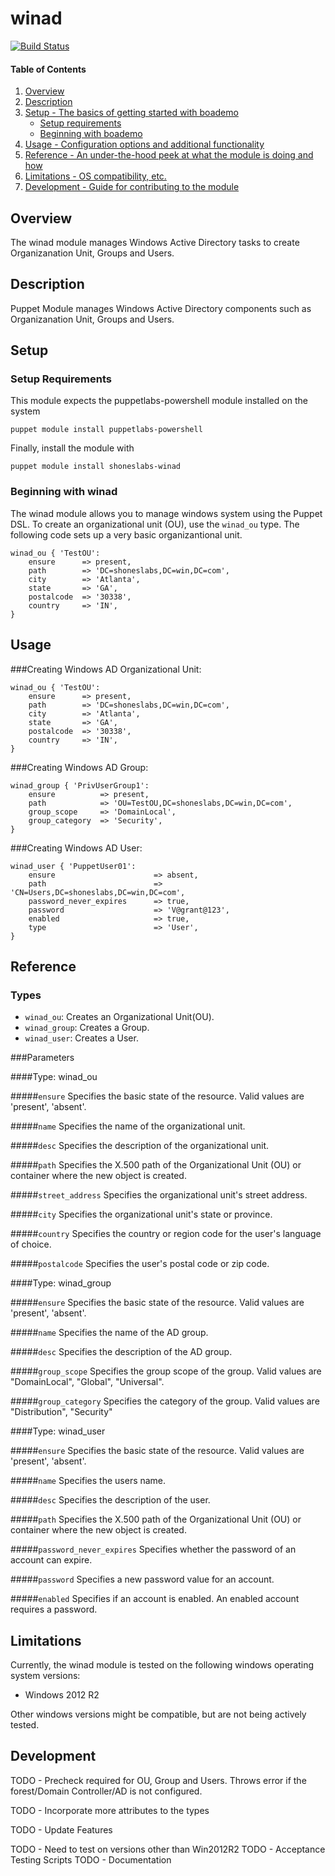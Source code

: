 # winad

[![Build Status](https://travis-ci.org/shoneslab/winad.svg?branch=master)](https://travis-ci.org/shoneslab/winad)

#### Table of Contents

1. [Overview](#overview)
1. [Description](#description)
1. [Setup - The basics of getting started with boademo](#setup)
    * [Setup requirements](#setup-requirements)
    * [Beginning with boademo](#beginning-with-boademo)
1. [Usage - Configuration options and additional functionality](#usage)
1. [Reference - An under-the-hood peek at what the module is doing and how](#reference)
1. [Limitations - OS compatibility, etc.](#limitations)
1. [Development - Guide for contributing to the module](#development)



## Overview

The winad module manages Windows Active Directory tasks to create Organizanation Unit, Groups and Users.

## Description

Puppet Module manages Windows Active Directory components such as Organizanation Unit, Groups and Users.

## Setup

### Setup Requirements

This module expects the puppetlabs-powershell module installed on the system

~~~
puppet module install puppetlabs-powershell
~~~

Finally, install the module with

~~~
puppet module install shoneslabs-winad
~~~

### Beginning with winad

The winad module allows you to manage windows system using the Puppet DSL. To create an organizational unit (OU), use the `winad_ou` type. The following code sets up a very basic organizantional unit.
```puppet
winad_ou { 'TestOU':
    ensure      => present,
    path        => 'DC=shoneslabs,DC=win,DC=com',
    city        => 'Atlanta',
    state       => 'GA',
    postalcode  => '30338',
    country     => 'IN',
} 
```


## Usage
###Creating Windows AD Organizational Unit:
```puppet
winad_ou { 'TestOU':
    ensure      => present,
    path        => 'DC=shoneslabs,DC=win,DC=com',
    city        => 'Atlanta',
    state       => 'GA',
    postalcode  => '30338',
    country     => 'IN',
} 
```

###Creating Windows AD Group:
```puppet
winad_group { 'PrivUserGroup1':
    ensure          => present,
    path            => 'OU=TestOU,DC=shoneslabs,DC=win,DC=com',
    group_scope     => 'DomainLocal',
    group_category  => 'Security',
}
```

###Creating Windows AD User:
```puppet
winad_user { 'PuppetUser01':
    ensure                      => absent,
    path                        => 'CN=Users,DC=shoneslabs,DC=win,DC=com',
    password_never_expires      => true,
    password                    => 'V@grant@123',
    enabled                     => true,
    type                        => 'User',
}
```

## Reference

### Types

* `winad_ou`: Creates an Organizational Unit(OU).
* `winad_group`: Creates a Group.
* `winad_user`: Creates a User.

###Parameters

####Type: winad_ou

#####`ensure`
Specifies the basic state of the resource. Valid values are 'present', 'absent'.

#####`name`
Specifies the name of the organizational unit.

#####`desc`
Specifies the description of the organizational unit.

#####`path`
Specifies the X.500 path of the Organizational Unit (OU) or container where the new object is created.

#####`street_address`
Specifies the organizational unit's street address.

#####`city`
Specifies the organizational unit's state or province.

#####`country`
Specifies the country or region code for the user's language of choice.

#####`postalcode`
Specifies the user's postal code or zip code.


####Type: winad_group

#####`ensure`
Specifies the basic state of the resource. Valid values are 'present', 'absent'.

#####`name`
Specifies the name of the AD group.

#####`desc`
Specifies the description of the AD group.

#####`group_scope`
Specifies the group scope of the group. Valid values are "DomainLocal", "Global", "Universal".

#####`group_category`
Specifies the category of the group. Valid values are "Distribution", "Security"

####Type: winad_user

#####`ensure`
Specifies the basic state of the resource. Valid values are 'present', 'absent'.

#####`name`
Specifies the users name.

#####`desc`
Specifies the description of the user.

#####`path`
Specifies the X.500 path of the Organizational Unit (OU) or container where the new object is created.

#####`password_never_expires`
Specifies whether the password of an account can expire.

#####`password`
Specifies a new password value for an account.

#####`enabled`
Specifies if an account is enabled. An enabled account requires a password.

## Limitations
Currently, the winad module is tested on the following windows operating system versions:
* Windows 2012 R2

Other windows versions might be compatible, but are not being actively tested.

## Development

TODO - Precheck required for OU, Group and Users. Throws error if the forest/Domain Controller/AD is not configured.

TODO - Incorporate more attributes to the types

TODO - Update Features

TODO - Need to test on versions other than Win2012R2
TODO - Acceptance Testing Scripts
TODO - Documentation



